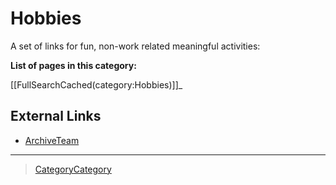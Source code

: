 

Hobbies
=======

A set of links for fun, non-work related meaningful activities:

**List of pages in this category:**

[[FullSearchCached(category:Hobbies)]]\_

External Links
--------------

-   [ArchiveTeam](http://archiveteam.org/)

* * * * *

> [CategoryCategory](../CategoryCategory)
